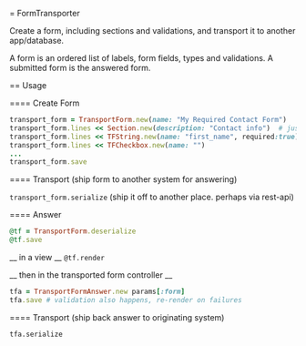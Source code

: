 
= FormTransporter

Create a form, including sections and validations, and transport it to another app/database.

A form is an ordered list of labels, form fields, types and validations.  A submitted form is the answered form.


== Usage

==== Create Form

```ruby
transport_form = TransportForm.new(name: "My Required Contact Form")
transport_form.lines << Section.new(description: "Contact info")  # just a descriptive element
transport_form.lines << TFString.new(name: "first_name", required:true)
transport_form.lines << TFCheckbox.new(name: "")
...
transport_form.save
```

==== Transport (ship form to another system for answering)

`transport_form.serialize`
(ship it off to another place.  perhaps via rest-api)

==== Answer
``` ruby
@tf = TransportForm.deserialize
@tf.save
```

__ in a view __
`@tf.render`

__ then in the transported form controller __
```ruby
tfa = TransportFormAnswer.new params[:form]
tfa.save # validation also happens, re-render on failures
```

==== Transport (ship back answer to originating system)

`tfa.serialize`

